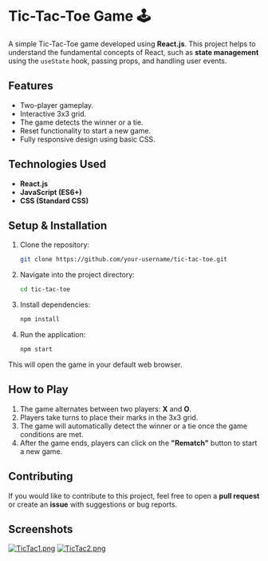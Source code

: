 # Tic-Tac-Toe Game 🕹

A simple Tic-Tac-Toe game developed using **React.js**. This project helps to understand the fundamental concepts of React, such as **state management** using the `useState` hook, passing props, and handling user events.

## Features
- Two-player gameplay.
- Interactive 3x3 grid.
- The game detects the winner or a tie.
- Reset functionality to start a new game.
- Fully responsive design using basic CSS.

## Technologies Used
- **React.js**
- **JavaScript (ES6+)**
- **CSS (Standard CSS)**

## Setup & Installation

1. Clone the repository:
    ```bash
    git clone https://github.com/your-username/tic-tac-toe.git
    ```

2. Navigate into the project directory:
    ```bash
    cd tic-tac-toe
    ```

3. Install dependencies:
    ```bash
    npm install
    ```

4. Run the application:
    ```bash
    npm start
    ```

This will open the game in your default web browser.

## How to Play
1. The game alternates between two players: **X** and **O**.
2. Players take turns to place their marks in the 3x3 grid.
3. The game will automatically detect the winner or a tie once the game conditions are met.
4. After the game ends, players can click on the **"Rematch"** button to start a new game.

## Contributing
If you would like to contribute to this project, feel free to open a **pull request** or create an **issue** with suggestions or bug reports.

## Screenshots

[![TicTac1.png](https://i.postimg.cc/q7GgdPq3/TicTac1.png)](https://postimg.cc/qtzpsZ8J)
[![TicTac2.png](https://i.postimg.cc/y8m8FMFb/TicTac2.png)](https://postimg.cc/9Df22Ngd)
